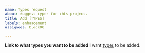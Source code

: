 ```yaml
---
name: Types request
about: Suggest types for this project.
title: Add [TYPES]
labels: enhancement
assignees: BlockOG

---
```


**Link to what types you want to be added**
I want [types](https://tweaked.cc) to be added.

